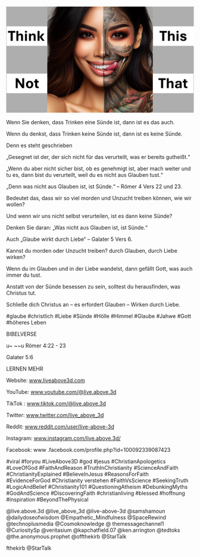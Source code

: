![Video cover image](../cover.jpg "cover photo")

Wenn Sie denken, dass Trinken eine Sünde ist, dann ist es das auch.

Wenn du denkst, dass Trinken keine Sünde ist, dann ist es keine Sünde.

Denn es steht geschrieben

„Gesegnet ist der, der sich nicht für das verurteilt, was er bereits gutheißt.“

„Wenn du aber nicht sicher bist, ob es genehmigt ist, aber mach weiter und tu es, dann bist du verurteilt, weil du es nicht aus Glauben tust.“

„Denn was nicht aus Glauben ist, ist Sünde.“ – Römer 4 Vers 22 und 23.

Bedeutet das, dass wir so viel morden und Unzucht treiben können, wie wir wollen?

Und wenn wir uns nicht selbst verurteilen, ist es dann keine Sünde?

Denken Sie daran: „Was nicht aus Glauben ist, ist Sünde.“

Auch „Glaube wirkt durch Liebe“ – Galater 5 Vers 6.

Kannst du morden oder Unzucht treiben? durch Glauben, durch Liebe wirken?

Wenn du im Glauben und in der Liebe wandelst, dann gefällt Gott, was auch immer du tust.

Anstatt von der Sünde besessen zu sein, solltest du herausfinden, was Christus tut.

Schließe dich Christus an – es erfordert Glauben – Wirken durch Liebe.

#glaube #christlich #Liebe #Sünde #Hölle #Himmel #Glaube #Jahwe #Gott #höheres Leben

BIBELVERSE

u~ ~~u Römer 4:22 - 23

Galater 5:6

LERNEN MEHR

Website: www.liveabove3d.com

YouTube: www.youtube.com/@live.above.3d

TikTok : www.tiktok.com/@live.above.3d

Twitter: www.twitter.com/live_above_3d

Reddit: www.reddit.com/user/live-above-3d

Instagram: www.instagram.com/live.above.3d/

Facebook: www .facebook.com/profile.php?id=100092339087423

#viral #foryou #LiveAbove3D #god #jesus #ChristianApologetics #LoveOfGod #FaithAndReason #TruthInChristianity #ScienceAndFaith #ChristianityExplained #BelieveInJesus #ReasonsForFaith #EvidenceForGod #Christianity verstehen #FaithVsScience #SeekingTruth #LogicAndBelief #Christianity101 #QuestioningAtheism #DebunkingMyths #GodAndScience #DiscoveringFaith #christianliving #blessed #hoffnung #inspiration #BeyondThePhysical

@live.above.3d @live_above_3d @live-above-3d @samshamoun @dailydoseofwisdom @Empathetic_Mindfulness @SpaceRewind @technoplusmedia @Cosmoknowledge @ themessagechannel1 @CuriositySp @veritasium @kapchatfield.07 @ken.arrington @tedtoks @the.anonymous.prophet @offthekirb @StarTalk

fthekirb @StarTalk